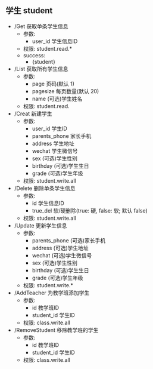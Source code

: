 ## 学生 student
- /Get 获取单条学生信息
  - 参数:
    - user_id 学生信息ID
  - 权限: student.read.*
  - success:
    - {student}
- /List 获取所有学生信息
  - 参数:
    - page 页码(默认 1)
    - pagesize 每页数量(默认 20)
    - name (可选)学生姓名
  - 权限: student.read.
- /Creat 新建学生
  - 参数:
    - user_id 学生ID  
    - parents_phone 家长手机
    - address 学生地址
    - wechat  学生微信号
    - sex (可选)学生性别
    - birthday (可选)学生生日
    - grade (可选)学生年级
  - 权限: student.write.all
- /Delete 删除单条学生信息
  - 参数: 
    - id 学生信息ID
    - true_del 软/硬删除(true: 硬, false: 软; 默认 false)   
  - 权限: student.write.all
- /Update 更新学生信息
  - 参数:
    - parents_phone (可选)家长手机
    - address (可选)学生地址
    - wechat  (可选)学生微信号
    - sex (可选)学生性别
    - birthday (可选)学生生日
    - grade (可选)学生年级
  - 权限: student.write.*
- /AddTeacher 为教学班添加学生
  - 参数:
    - id 教学班ID
    - student_id 学生ID
  - 权限: class.write.all
- /RemoveStudent 移除教学班的学生
  - 参数:
    - id 教学班ID
    - student_id 学生ID
  - 权限: class.write.all